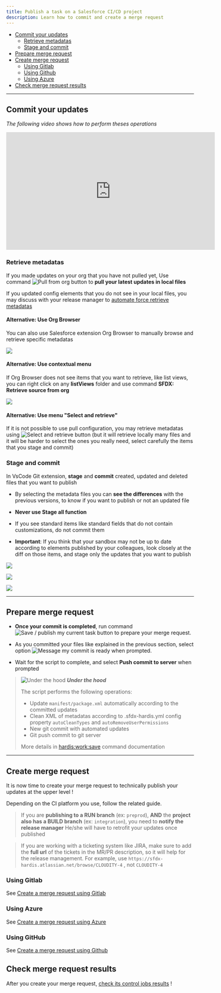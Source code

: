 ```yaml
---
title: Publish a task on a Salesforce CI/CD project
description: Learn how to commit and create a merge request
---
```

<!-- markdownlint-disable MD013 -->

- [Commit your updates](#commit-your-updates)
  - [Retrieve metadatas](#retrieve-metadatas)
  - [Stage and commit](#stage-and-commit)
- [Prepare merge request](#prepare-merge-request)
- [Create merge request](#create-merge-request)
  - [Using Gitlab](#using-gitlab)
  - [Using Github](#using-github)
  - [Using Azure](#using-azure)
- [Check merge request results](#check-merge-request-results)

___

## Commit your updates

_The following video shows how to perform theses operations_

<div style="text-align:center"><iframe width="560" height="315" src="https://www.youtube.com/embed/Ik6whtflmfY" title="YouTube video player" frameborder="0" allow="accelerometer; autoplay; clipboard-write; encrypted-media; gyroscope; picture-in-picture" allowfullscreen></iframe></div>

### Retrieve metadatas

If you made updates on your org that you have not pulled yet, Use command ![Pull from org button](assets/images/btn-pull-from-org.jpg) to **pull your latest updates in local files**

If you updated config elements that you do not see in your local files, you may discuss with your release manager to [automate force retrieve metadatas](salesforce-ci-cd-retrieve.md)

#### Alternative: Use Org Browser

You can also use Salesforce extension Org Browser to manually browse and retrieve specific metadatas

![](assets/images/screenshot-org-browser.png)

#### Alternative: Use contextual menu

If Org Browser does not see items that you want to retrieve, like list views, you can right click on any **listViews** folder and use command **SFDX: Retrieve source from org**

![](assets/images/screenshot-right-click-retrieve.png)

#### Alternative: Use menu "Select and retrieve"

If it is not possible to use pull configuration, you may retrieve metadatas using ![Select and retrieve button](assets/images/btn-select-retrieve.jpg) (but it will retrieve locally many files and it will be harder to select the ones you really need, select carefully the items that you stage and commit)

### Stage and commit

In VsCode Git extension, **stage** and **commit** created, updated and deleted files that you want to publish

- By selecting the metadata files you can **see the differences** with the previous versions, to know if you want to publish or not an updated file

- **Never use Stage all function**

- If you see standard items like standard fields that do not contain customizations, do not commit them

- **Important**: If you think that your sandbox may not be up to date according to elements published by your colleagues, look closely at the diff on those items, and stage only the updates that you want to publish

![](assets/images/screenshot-partial-commit.png)

![](assets/images/screenshot-partial-commit-2.png)

![](assets/images/screenshot-full-commit.png)

___

## Prepare merge request

- **Once your commit is completed**, run command ![Save / publish my current task button](assets/images/btn-save-publish-task.jpg) to prepare your merge request.

- As you committed your files like explained in the previous section, select option ![Message my commit is ready](assets/images/msg-commit-ready.jpg) when prompted.

- Wait for the script to complete, and select **Push commit to server** when prompted

> ![Under the hood](assets/images/engine.png) **_Under the hood_**
>
> The script performs the following operations:
>
> - Update `manifest/package.xml` automatically according to the committed updates
> - Clean XML of metadatas according to .sfdx-hardis.yml config property `autoCleanTypes` and `autoRemoveUserPermissions`
> - New git commit with automated updates
> - Git push commit to git server
>
> More details in [hardis:work:save](https://sfdx-hardis.cloudity.com/hardis/work/save/) command documentation

___

## Create merge request

It is now time to create your merge request to technically publish your updates at the upper level !

Depending on the CI platform you use, follow the related guide.

>  If you are **publishing to a RUN branch** (ex: `preprod`), **AND** the **project also has a BUILD branch** (ex: `integration`), you need to **notify the release manager**
> He/she will have to retrofit your updates once published

> If you are working with a ticketing system like JIRA, make sure to add the **full url** of the tickets in the MR/PR description, so it will help for the release management.
> For example, use `https://sfdx-hardis.atlassian.net/browse/CLOUDITY-4` , not `CLOUDITY-4`

### Using Gitlab

See [Create a merge request using Gitlab](salesforce-ci-cd-merge-request-gitlab.md)

### Using Azure

See [Create a merge request using Azure](salesforce-ci-cd-pull-request-azure.md)

### Using GitHub

See [Create a merge request using Github](salesforce-ci-cd-pull-request-github.md)

## Check merge request results

After you create your merge request, [check its control jobs results](salesforce-ci-cd-handle-merge-request-results.md) !